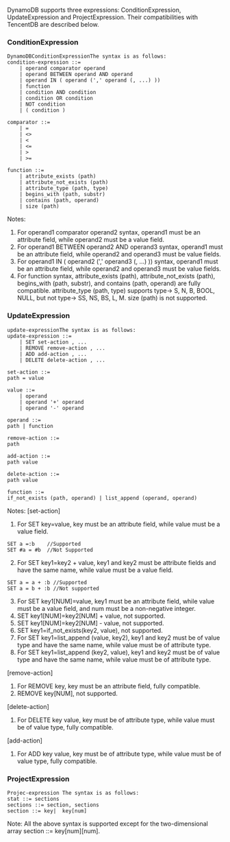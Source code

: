 

DynamoDB supports three expressions: ConditionExpression, UpdateExpression and ProjectExpression. Their compatibilities with TencentDB are described below.
### ConditionExpression
```
DynamoDBConditionExpressionThe syntax is as follows:
condition-expression ::=
    | operand comparator operand
    | operand BETWEEN operand AND operand
    | operand IN ( operand (',' operand (, ...) ))
    | function 
    | condition AND condition 
    | condition OR condition
    | NOT condition 
    | ( condition )

comparator ::=
    | = 
    | <>
    | <
    | <= 
    | >
    | >=

function ::=
    | attribute_exists (path) 
    | attribute_not_exists (path) 
    | attribute_type (path, type) 
    | begins_with (path, substr) 
    | contains (path, operand)
    | size (path)

```
Notes:
1. For operand1 comparator operand2 syntax, operand1 must be an attribute field, while operand2 must be a value field. 
2. For operand1 BETWEEN operand2 AND operand3 syntax, operand1 must be an attribute field, while operand2 and operand3 must be value fields. 
3. For operand1 IN ( operand2 (',' operand3 (, ...) )) syntax, operand1 must be an attribute field, while operand2 and operand3 must be value fields.
4. For function syntax, attribute_exists (path), attribute_not_exists (path), begins_with (path, substr), and contains (path, operand) are fully compatible. attribute_type (path, type) supports type-> S, N, B, BOOL, NULL, but not type-> SS, NS, BS, L, M. size (path) is not supported.


### UpdateExpression
```
update-expressionThe syntax is as follows:
update-expression ::=
    | SET set-action , ... 
    | REMOVE remove-action , ...  
    | ADD add-action , ... 
    | DELETE delete-action , ...

set-action ::=
path = value

value ::=
    | operand
    | operand '+' operand 
    | operand '-' operand

operand ::=
path | function

remove-action ::=
path

add-action ::=
path value

delete-action ::=
path value 

function ::=
if_not_exists (path, operand) | list_append (operand, operand)
```
Notes:
[set-action]
1. For SET key=value, key must be an attribute field, while value must be a value field. 
```
SET a =:b    //Supported
SET #a = #b  //Not Supported
```
2. For SET key1=key2 + value, key1 and key2 must be attribute fields and have the same name, while value must be a value field. 
```
SET a = a + :b //Supported
SET a = b + :b //Not supported
```
3. For SET key1[NUM]=value, key1 must be an attribute field, while value must be a value field, and num must be a non-negative integer.
4. SET key1[NUM]=key2[NUM] + value, not supported.
5. SET key1[NUM]=key2[NUM] - value, not supported.
6. SET key1=if_not_exists(key2, value), not supported.
7. For SET key1=list_append (value, key2), key1 and key2 must be of value type and have the same name, while value must be of attribute type.
8. For SET key1=list_append (key2, value), key1 and key2 must be of value type and have the same name, while value must be of attribute type.

[remove-action]
1. For REMOVE key, key must be an attribute field, fully compatible.
2. REMOVE key[NUM], not supported.

[delete-action]
1. For DELETE key value, key must be of attribute type, while value must be of value type, fully compatible.

[add-action]
1. For ADD key value, key must be of attribute type, while value must be of value type, fully compatible. 

### ProjectExpression
```
Projec-expression The syntax is as follows:
stat ::= sections
sections ::= section, sections
section ::= key|  key[num]
```
Note: All the above syntax is supported except for the two-dimensional array section ::= key[num][num].

